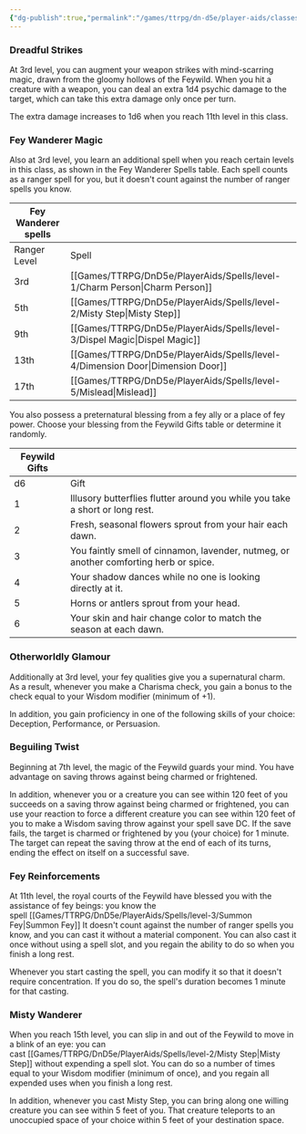 ```yaml
---
{"dg-publish":true,"permalink":"/games/ttrpg/dn-d5e/player-aids/classes/class-specialisations/ranger-archetype-fey-wanderer/","tags":["TTRPG/DND/5e"],"noteIcon":""}
---
```



### Dreadful Strikes

At 3rd level, you can augment your weapon strikes with mind-scarring magic, drawn from the gloomy hollows of the Feywild. When you hit a creature with a weapon, you can deal an extra 1d4 psychic damage to the target, which can take this extra damage only once per turn.

The extra damage increases to 1d6 when you reach 11th level in this class.

### Fey Wanderer Magic

Also at 3rd level, you learn an additional spell when you reach certain levels in this class, as shown in the Fey Wanderer Spells table. Each spell counts as a ranger spell for you, but it doesn't count against the number of ranger spells you know.

|Fey Wanderer spells||
|---|---|
|Ranger Level|Spell|
|3rd|[[Games/TTRPG/DnD5e/PlayerAids/Spells/level-1/Charm Person\|Charm Person]]|
|5th|[[Games/TTRPG/DnD5e/PlayerAids/Spells/level-2/Misty Step\|Misty Step]]|
|9th|[[Games/TTRPG/DnD5e/PlayerAids/Spells/level-3/Dispel Magic\|Dispel Magic]]|
|13th|[[Games/TTRPG/DnD5e/PlayerAids/Spells/level-4/Dimension Door\|Dimension Door]]|
|17th|[[Games/TTRPG/DnD5e/PlayerAids/Spells/level-5/Mislead\|Mislead]]|

You also possess a preternatural blessing from a fey ally or a place of fey power. Choose your blessing from the Feywild Gifts table or determine it randomly.

|Feywild Gifts||
|---|---|
|d6|Gift|
|1|Illusory butterflies flutter around you while you take a short or long rest.|
|2|Fresh, seasonal flowers sprout from your hair each dawn.|
|3|You faintly smell of cinnamon, lavender, nutmeg, or another comforting herb or spice.|
|4|Your shadow dances while no one is looking directly at it.|
|5|Horns or antlers sprout from your head.|
|6|Your skin and hair change color to match the season at each dawn.|

### Otherworldly Glamour

Additionally at 3rd level, your fey qualities give you a supernatural charm. As a result, whenever you make a Charisma check, you gain a bonus to the check equal to your Wisdom modifier (minimum of +1).

In addition, you gain proficiency in one of the following skills of your choice: Deception, Performance, or Persuasion.

### Beguiling Twist

Beginning at 7th level, the magic of the Feywild guards your mind. You have advantage on saving throws against being charmed or frightened.

In addition, whenever you or a creature you can see within 120 feet of you succeeds on a saving throw against being charmed or frightened, you can use your reaction to force a different creature you can see within 120 feet of you to make a Wisdom saving throw against your spell save DC. If the save fails, the target is charmed or frightened by you (your choice) for 1 minute. The target can repeat the saving throw at the end of each of its turns, ending the effect on itself on a successful save.

### Fey Reinforcements

At 11th level, the royal courts of the Feywild have blessed you with the assistance of fey beings: you know the spell [[Games/TTRPG/DnD5e/PlayerAids/Spells/level-3/Summon Fey\|Summon Fey]] It doesn't count against the number of ranger spells you know, and you can cast it without a material component. You can also cast it once without using a spell slot, and you regain the ability to do so when you finish a long rest.

Whenever you start casting the spell, you can modify it so that it doesn't require concentration. If you do so, the spell's duration becomes 1 minute for that casting.

### Misty Wanderer

When you reach 15th level, you can slip in and out of the Feywild to move in a blink of an eye: you can cast [[Games/TTRPG/DnD5e/PlayerAids/Spells/level-2/Misty Step\|Misty Step]] without expending a spell slot. You can do so a number of times equal to your Wisdom modifier (minimum of once), and you regain all expended uses when you finish a long rest.

In addition, whenever you cast Misty Step, you can bring along one willing creature you can see within 5 feet of you. That creature teleports to an unoccupied space of your choice within 5 feet of your destination space.

